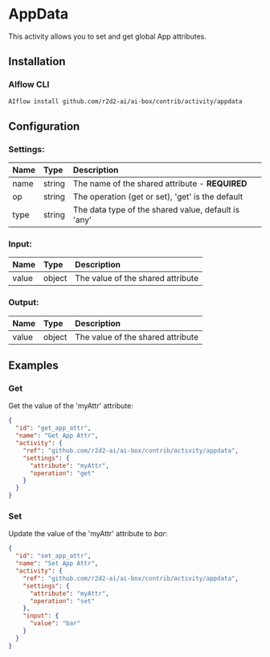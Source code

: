 <!--
title: AppData
weight: 4616
-->

# AppData
This activity allows you to set and get global App attributes.

## Installation

### AIflow CLI
```bash
AIflow install github.com/r2d2-ai/ai-box/contrib/activity/appdata
```

## Configuration

### Settings:
| Name | Type   | Description
|:---  | :---   | :---    
| name | string | The name of the shared attribute - **REQUIRED**         
| op   | string | The operation (get or set), 'get' is the default
| type | string | The data type of the shared value, default is 'any'

### Input:
| Name  | Type   | Description
|:---   | :---   | :---    
| value | object |  The value of the shared attribute


### Output:
| Name  | Type   | Description
|:---   | :---   | :---    
| value | object |  The value of the shared attribute


## Examples

### Get
Get the value of the 'myAttr' attribute:

```json
{
  "id": "get_app_attr",
  "name": "Get App Attr",
  "activity": {
    "ref": "github.com/r2d2-ai/ai-box/contrib/activity/appdata",
    "settings": {
      "attribute": "myAttr",
      "operation": "get"
    }
  }
}
```

### Set
Update the value of the 'myAttr' attribute to _bar_:

```json
{
  "id": "set_app_attr",
  "name": "Set App Attr",
  "activity": {
    "ref": "github.com/r2d2-ai/ai-box/contrib/activity/appdata",
    "settings": {
      "attribute": "myAttr",
      "operation": "set"
    },
    "input": {
      "value": "bar"
    }  
  }
}
```
